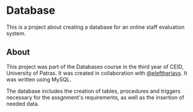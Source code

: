 # Database
This is a project about creating a database for an online staff evaluation system.

## About
This project was part of the Databases course in the third year of CEID, University of Patras. It was created in collaboration with [@eleftheriavs](https://github.com/eleftheriavs).
It was written using MySQL.

The database includes the creation of tables, procedures and triggers necessary for the assgnment's requirements, as well as the insertion of needed data.


